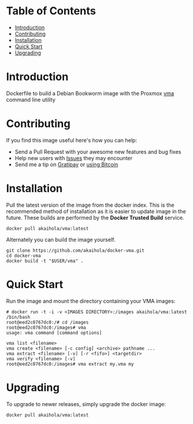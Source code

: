 # Table of Contents
- [Introduction](#introduction)
- [Contributing](#contributing)
- [Installation](#installation)
- [Quick Start](#quick-start)
- [Upgrading](#upgrading)

# Introduction

Dockerfile to build a Debian Bookworm image
with the Proxmox [vma](http://pve.proxmox.com/wiki/VMA#Command_line_utility)
command line utility

# Contributing

If you find this image useful here's how you can help:

- Send a Pull Request with your awesome new features and bug fixes
- Help new users with [Issues](https://github.com/akaihola/docker-vma/issues) they may encounter
- Send me a tip on [Gratipay](https://gratipay.com/akaihola/) or [using Bitcoin](https://onename.io/akaihola)

# Installation
Pull the latest version of the image from the docker index. This is the recommended method of installation as it is easier to update image in the future. These builds are performed by the **Docker Trusted Build** service.

```
docker pull akaihola/vma:latest
```

Alternately you can build the image yourself.

```
git clone https://github.com/akaihola/docker-vma.git
cd docker-vma
docker build -t "$USER/vma" .
```

# Quick Start
Run the image and mount the directory containing your VMA images:

```
# docker run -t -i -v <IMAGES DIRECTORY>:/images akaihola/vma:latest /bin/bash
root@eed2c0767dc0:/# cd /images
root@eed2c0767dc0:/images# vma
usage: vma command [command options]

vma list <filename>
vma create <filename> [-c config] <archive> pathname ...
vma extract <filename> [-v] [-r <fifo>] <targetdir>
vma verify <filename> [-v]
root@eed2c0767dc0:/images# vma extract my.vma my
```

# Upgrading

To upgrade to newer releases, simply upgrade the docker image:

```
docker pull akaihola/vma:latest
```
